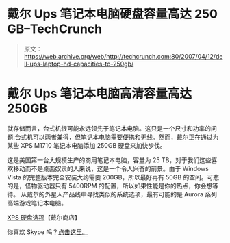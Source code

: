 # 戴尔 Ups 笔记本电脑硬盘容量高达 250 GB–TechCrunch

> 原文：<https://web.archive.org/web/http://techcrunch.com:80/2007/04/12/dell-ups-laptop-hd-capacities-to-250gb/>

# 戴尔 Ups 笔记本电脑高清容量高达 250GB

就存储而言，台式机很可能永远领先于笔记本电脑。这只是一个尺寸和功率的问题:台式机可以两者兼得，但笔记本电脑需要便携和无线。然而，戴尔正在通过为某些 XPS M1710 笔记本电脑添加 250GB 硬盘来加快步伐。

这是美国第一台大规模生产的商用笔记本电脑，容量为 25 TB，对于我们这些喜欢移动而不是桌面奴隶的人来说，这是一个令人兴奋的前景。由于 Windows Vista 的完整版本完全安装大约需要 200GB，所以最好再有 50GB 的空间。可悲的是，怪物驱动器只有 5400RPM 的配置，所以如果性能是你的热点，你会想等待。
 从戴尔的外星人产品线中寻找类似的系统选项，最有可能的是 Aurora 系列高端游戏笔记本电脑。

[XPS 硬盘选项](https://web.archive.org/web/20210303191737/http://configure.us.dell.com/dellstore/config.aspx?c=us&cs=19&l=en&oc=DYCWRSV&s=dhs)【戴尔商店】

你喜欢 Skype 吗？[点击这里。](https://web.archive.org/web/20210303191737/http://www.bigwidelogic.com/tnt/welcome/)